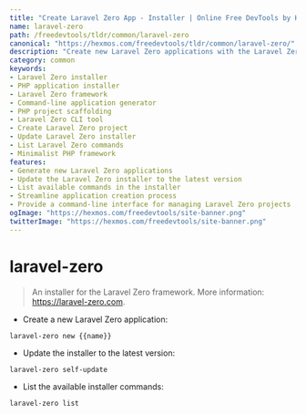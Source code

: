 ```yaml
---
title: "Create Laravel Zero App - Installer | Online Free DevTools by Hexmos"
name: laravel-zero
path: /freedevtools/tldr/common/laravel-zero
canonical: "https://hexmos.com/freedevtools/tldr/common/laravel-zero/"
description: "Create new Laravel Zero applications with the Laravel Zero installer. Streamline your development workflow and manage your projects efficiently. Free online tool, no registration required."
category: common
keywords:
- Laravel Zero installer
- PHP application installer
- Laravel Zero framework
- Command-line application generator
- PHP project scaffolding
- Laravel Zero CLI tool
- Create Laravel Zero project
- Update Laravel Zero installer
- List Laravel Zero commands
- Minimalist PHP framework
features:
- Generate new Laravel Zero applications
- Update the Laravel Zero installer to the latest version
- List available commands in the installer
- Streamline application creation process
- Provide a command-line interface for managing Laravel Zero projects
ogImage: "https://hexmos.com/freedevtools/site-banner.png"
twitterImage: "https://hexmos.com/freedevtools/site-banner.png"
---
```


# laravel-zero

> An installer for the Laravel Zero framework.
> More information: <https://laravel-zero.com>.

- Create a new Laravel Zero application:

`laravel-zero new {{name}}`

- Update the installer to the latest version:

`laravel-zero self-update`

- List the available installer commands:

`laravel-zero list`
